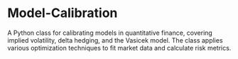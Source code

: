 # Model-Calibration
A Python class for calibrating models in quantitative finance, covering implied volatility, delta hedging, and the Vasicek model. The class applies various optimization techniques to fit market data and calculate risk metrics.
